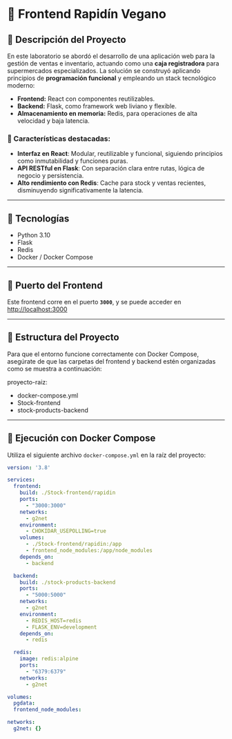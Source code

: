 # 🥬 Frontend Rapidín Vegano

## 🧾 Descripción del Proyecto

En este laboratorio se abordó el desarrollo de una aplicación web para la gestión de ventas e inventario, actuando como una **caja registradora** para supermercados especializados. La solución se construyó aplicando principios de **programación funcional** y empleando un stack tecnológico moderno:

- **Frontend:** React con componentes reutilizables.
- **Backend:** Flask, como framework web liviano y flexible.
- **Almacenamiento en memoria:** Redis, para operaciones de alta velocidad y baja latencia.

### 🧠 Características destacadas:

- **Interfaz en React**: Modular, reutilizable y funcional, siguiendo principios como inmutabilidad y funciones puras.
- **API RESTful en Flask**: Con separación clara entre rutas, lógica de negocio y persistencia.
- **Alto rendimiento con Redis**: Cache para stock y ventas recientes, disminuyendo significativamente la latencia.

---

## 🚀 Tecnologías

- Python 3.10
- Flask
- Redis
- Docker / Docker Compose

---

## 🔌 Puerto del Frontend

Este frontend corre en el puerto **`3000`**, y se puede acceder en [http://localhost:3000](http://localhost:3000)

---

## 📁 Estructura del Proyecto

Para que el entorno funcione correctamente con Docker Compose, asegúrate de que las carpetas del frontend y backend estén organizadas como se muestra a continuación:

proyecto-raiz:
- docker-compose.yml
- Stock-frontend            
- stock-products-backend   


---

## 🐳 Ejecución con Docker Compose

Utiliza el siguiente archivo `docker-compose.yml` en la raíz del proyecto:

```yaml
version: '3.8'

services:
  frontend: 
    build: ./Stock-frontend/rapidin
    ports:
      - "3000:3000"
    networks:
      - g2net
    environment:
      - CHOKIDAR_USEPOLLING=true
    volumes:
      - ./Stock-frontend/rapidin:/app
      - frontend_node_modules:/app/node_modules
    depends_on:
      - backend

  backend:
    build: ./stock-products-backend
    ports:
      - "5000:5000"
    networks:
      - g2net
    environment:
      - REDIS_HOST=redis
      - FLASK_ENV=development
    depends_on:
      - redis

  redis:
    image: redis:alpine
    ports:
      - "6379:6379"
    networks:
      - g2net

volumes:
  pgdata:
  frontend_node_modules:

networks:
  g2net: {}

